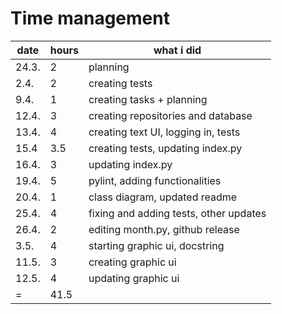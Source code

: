 # Time management  
  
  
date | hours | what i did
---- | ----- | ----------  
24.3. | 2 | planning  
2.4. | 2 | creating tests
9.4. | 1 | creating tasks + planning
12.4. | 3 | creating repositories and database
13.4. | 4 | creating text UI, logging in, tests
15.4 | 3.5 | creating tests, updating index.py
16.4. | 3 | updating index.py
19.4. | 5 | pylint, adding functionalities
20.4. | 1 | class diagram, updated readme
25.4. | 4 | fixing and adding tests, other updates
26.4. | 2 | editing month.py, github release
3.5. | 4 | starting graphic ui, docstring
11.5. | 3 | creating graphic ui
12.5. | 4 | updating graphic ui
= | 41.5 | 
